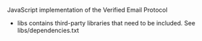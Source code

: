 JavaScript implementation of the Verified Email Protocol

- libs contains third-party libraries that need to be included.
See libs/dependencies.txt